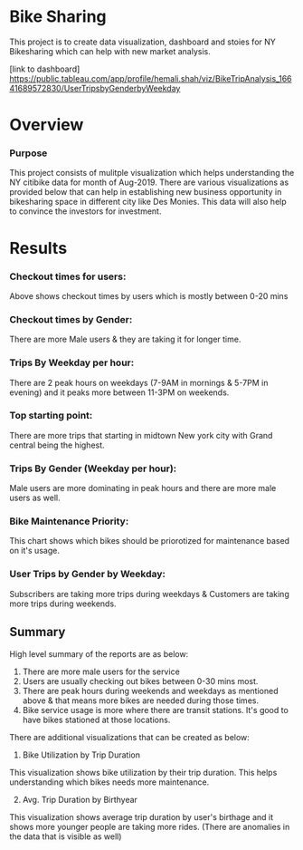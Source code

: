 # Bike Sharing

This project is to create data visualization, dashboard and stoies for NY Bikesharing which can help with new market analysis.

[link to dashboard] https://public.tableau.com/app/profile/hemali.shah/viz/BikeTripAnalysis_16641689572830/UserTripsbyGenderbyWeekday

# Overview

### Purpose

This project consists of mulitple visualization which helps understanding the NY citibike data for month of Aug-2019. There are various visualizations as provided below that can help in establishing new business opportunity in bikesharing space in different city like Des Monies. This data will also help to convince the investors for investment.

# Results

### Checkout times for users:

<img1>

Above shows checkout times by users which is mostly between 0-20 mins
<br/>

### Checkout times by Gender:

<img2>

There are more Male users & they are taking it for longer time.

### Trips By Weekday per hour:

<img2>

There are 2 peak hours on weekdays (7-9AM in mornings & 5-7PM in evening) and it peaks more between 11-3PM on weekends.

### Top starting point:

<img2>

There are more trips that starting in midtown New york city with Grand central being the highest.

### Trips By Gender (Weekday per hour):

<img2>

Male users are more dominating in peak hours and there are more male users as well.

### Bike Maintenance Priority:

<img2>

This chart shows which bikes should be priorotized for maintenance based on it's usage.

### User Trips by Gender by Weekday:

<img2>

Subscribers are taking more trips during weekdays & Customers are taking more trips during weekends.

## Summary

High level summary of the reports are as below:

1. There are more male users for the service
2. Users are usually checking out bikes between 0-30 mins most.
3. There are peak hours during weekends and weekdays as mentioned above & that means more bikes are needed during those times.
4. Bike service usage is more where there are transit stations. It's good to have bikes stationed at those locations.

There are additional visualizations that can be created as below:

1. Bike Utilization by Trip Duration
   <img1>

This visualization shows bike utilization by their trip duration. This helps understanding which bikes needs more maintenance.

2. Avg. Trip Duration by Birthyear
   <img2>

This visualization shows average trip duration by user's birthage and it shows more younger people are taking more rides.
(There are anomalies in the data that is visible as well)
